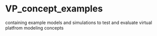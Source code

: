 # VP_concept_examples
containing example models and simulations to test and evaluate virtual platfrom modeling concepts
